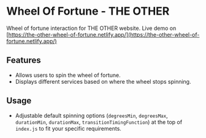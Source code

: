 # Wheel Of Fortune - THE OTHER

Wheel of fortune interaction for THE OTHER website. Live demo on [https://the-other-wheel-of-fortune.netlify.app/](https://the-other-wheel-of-fortune.netlify.app/)

## Features

- Allows users to spin the wheel of fortune.
- Displays different services based on where the wheel stops spinning.

## Usage

- Adjustable default spinning options (`degreesMin`, `degreesMax`, `durationMin`, `durationMax`, `transitionTimingFunction`) at the top of `index.js` to fit your specific requirements.
